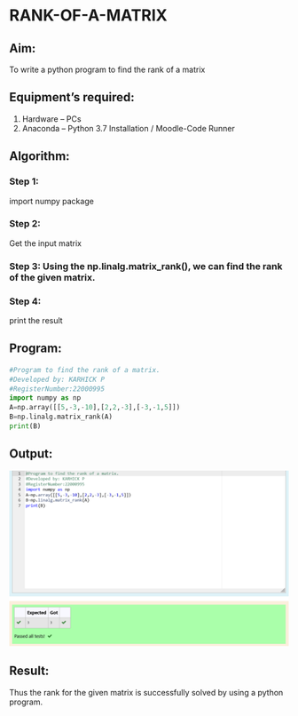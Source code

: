 # RANK-OF-A-MATRIX
## Aim:
To write a python program to find the rank of a matrix
## Equipment’s required:
1. 	Hardware – PCs
2. 	Anaconda – Python 3.7 Installation / Moodle-Code Runner
## Algorithm:
### Step 1: 
import numpy package
### Step 2: 
Get the input matrix
### Step 3: Using the np.linalg.matrix_rank(), we can find the rank of the given matrix.
### Step 4: 
print the result
## Program:
```python
#Program to find the rank of a matrix.
#Developed by: KARHICK P
#RegisterNumber:22000995
import numpy as np
A=np.array([[5,-3,-10],[2,2,-3],[-3,-1,5]])
B=np.linalg.matrix_rank(A)
print(B)
```
## Output:
![output](./Screenshot%202023-01-19%20at%2018-29-31%20Exp-02%20CR%20Rank%20of%20a%20matrix%20Attempt%20review.png)
## Result:
Thus the rank for the given matrix is successfully solved by  using a python program.

